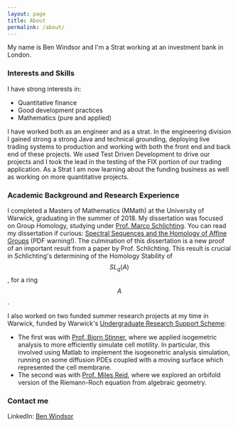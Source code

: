 ```yaml
---
layout: page
title: About
permalink: /about/
---
```


My name is Ben Windsor and I'm a Strat working at an investment bank in London.

### Interests and Skills

I have strong interests in:
- Quantitative finance
- Good development practices
- Mathematics (pure and applied)

I have worked both as an engineer and as a strat. In the engineering division I gained strong a strong Java and technical grounding, deploying live trading systems to production and working with both the front end and back end of these projects. We used Test Driven Development to drive our projects and I took the lead in the testing of the FIX portion of our trading application. As a Strat I am now learning about the funding business as well as working on more quantitative projects. 

### Academic Background and Research Experience

I completed a Masters of Mathematics (MMath) at the University of Warwick, graduating in the summer of 2018. My dissertation was focused on Group Homology, studying under [Prof. Marco Schlichting](https://warwick.ac.uk/fac/sci/maths/people/staff/marco_schlichting/). You can read my dissertation if curious: [Spectral Sequences and the Homology of Affine Groups](static/Ben_Windsor_Masters_Dissertation.pdf) (PDF warning!). The culmination of this dissertation is a new proof of an important result from a paper by Prof. Schlichting. This result is crucial in Schlichting's determining of the Homology Stability of $$SL_q(A)$$, for a ring $$A$$.

I also worked on two funded summer research projects at my time in Warwick, funded by Warwick's [Undergraduate Research Support Scheme](https://warwick.ac.uk/services/skills/urss/):
- The first was with [Prof. Bjorn Stinner](https://warwick.ac.uk/fac/sci/maths/people/staff/bjorn_stinner/), where we applied isogemetric analysis to more efficiently simulate cell motility. In particular, this involved using Matlab to implement the isogeonetric analysis simulation, running on some diffusion PDEs coupled with a moving surface which represented the cell membrane.
- The second was with [Prof. Miles Reid](http://homepages.warwick.ac.uk/staff/Miles.Reid/), where we explored an orbifold version of the Riemann-Roch equation from algebraic geometry.

### Contact me

LinkedIn: [Ben Windsor](www.linkedin.com/in/ben-windsor-01a05b161)
